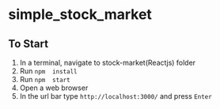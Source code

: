 # simple_stock_market
## To Start
1. In a terminal, navigate to stock-market(Reactjs) folder
2. Run `npm  install`
3. Run `npm  start`
4. Open a web browser 
5. In the url bar type `http://localhost:3000/` and press `Enter`
